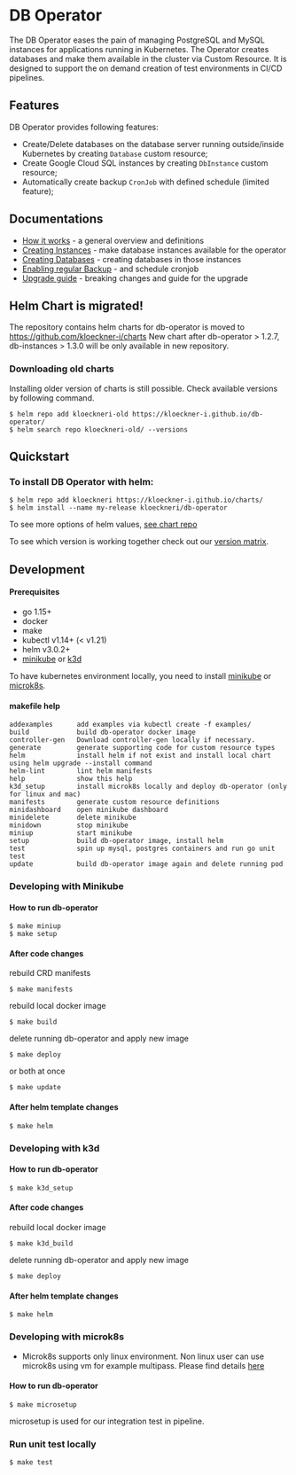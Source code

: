 # DB Operator

The DB Operator eases the pain of managing PostgreSQL and MySQL instances for applications running in Kubernetes. The Operator creates databases and make them available in the cluster via Custom Resource. It is designed to support the on demand creation of test environments in CI/CD pipelines.

## Features

DB Operator provides following features:

* Create/Delete databases on the database server running outside/inside Kubernetes by creating `Database` custom resource;
* Create Google Cloud SQL instances by creating `DbInstance` custom resource;
* Automatically create backup `CronJob` with defined schedule (limited feature);

## Documentations
* [How it works](docs/howitworks.md) - a general overview and definitions
* [Creating Instances](docs/creatinginstances.md) - make database instances available for the operator
* [Creating Databases](docs/creatingdatabases.md) - creating databases in those instances
* [Enabling regular Backup](docs/enablingbackup.md) - and schedule cronjob
* [Upgrade guide](docs/upgradeguide.md) - breaking changes and guide for the upgrade

## Helm Chart is migrated!
The repository contains helm charts for db-operator is moved to https://github.com/kloeckner-i/charts
New chart after db-operator > 1.2.7, db-instances > 1.3.0 will be only available in new repository.

### Downloading old charts

Installing older version of charts is still possible.
Check available versions by following command.

```
$ helm repo add kloeckneri-old https://kloeckner-i.github.io/db-operator/
$ helm search repo kloeckneri-old/ --versions
```

## Quickstart

### To install DB Operator with helm:

```
$ helm repo add kloeckneri https://kloeckner-i.github.io/charts/
$ helm install --name my-release kloeckneri/db-operator
```

To see more options of helm values, [see chart repo]([https://github.com/kloeckner-i/charts/tree/main/charts/db-operator])

To see which version is working together check out our [version matrix](https://github.com/kloeckner-i/db-operator/wiki/Version-Matrix).

## Development

#### Prerequisites
* go 1.15+
* docker
* make
* kubectl v1.14+ (< v1.21)
* helm v3.0.2+
* [minikube](https://kubernetes.io/docs/tasks/tools/install-minikube/) or [k3d](https://github.com/rancher/k3d)

To have kubernetes environment locally, you need to install [minikube](https://kubernetes.io/docs/tasks/tools/install-minikube/) or [microk8s](https://microk8s.io/).


#### makefile help

```
addexamples      add examples via kubectl create -f examples/
build            build db-operator docker image
controller-gen   Download controller-gen locally if necessary.
generate         generate supporting code for custom resource types
helm             install helm if not exist and install local chart using helm upgrade --install command
helm-lint        lint helm manifests
help             show this help
k3d_setup        install microk8s locally and deploy db-operator (only for linux and mac)
manifests        generate custom resource definitions
minidashboard    open minikube dashboard
minidelete       delete minikube
minidown         stop minikube
miniup           start minikube
setup            build db-operator image, install helm
test             spin up mysql, postgres containers and run go unit test
update           build db-operator image again and delete running pod
```

### Developing with Minikube

#### How to run db-operator

```
$ make miniup
$ make setup
```

#### After code changes

rebuild CRD manifests
```
$ make manifests
```

rebuild local docker image
```
$ make build
```

delete running db-operator and apply new image
```
$ make deploy
```

or both at once
```
$ make update
```

#### After helm template changes

```
$ make helm
```
### Developing with k3d
#### How to run db-operator
```
$ make k3d_setup
```
#### After code changes

rebuild local docker image
```
$ make k3d_build
```

delete running db-operator and apply new image
```
$ make deploy
```
#### After helm template changes

```
$ make helm
```

### Developing with microk8s

* Microk8s supports only linux environment. Non linux user can use microk8s using vm for example multipass. Please find details [here](https://microk8s.io/)

#### How to run db-operator

```
$ make microsetup
```

microsetup is used for our integration test in pipeline.

### Run unit test locally

```
$ make test
```
